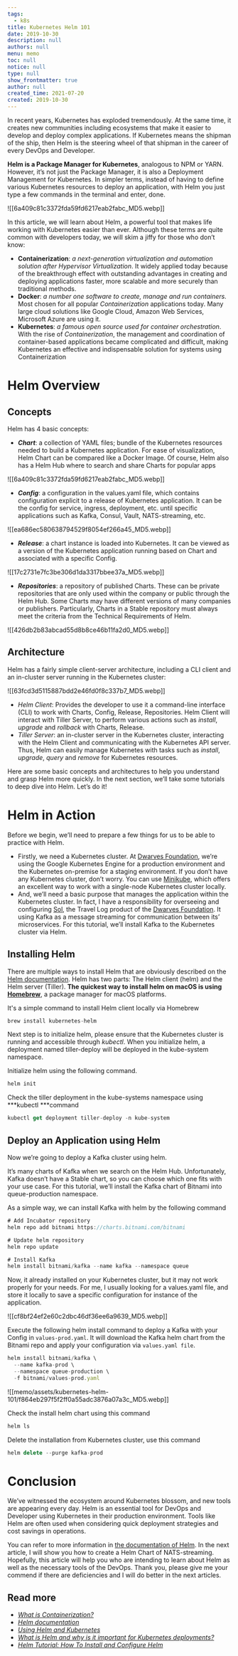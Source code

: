 ```yaml
---
tags: 
  - k8s
title: Kubernetes Helm 101
date: 2019-10-30
description: null
authors: null
menu: memo
toc: null
notice: null
type: null
show_frontmatter: true
author: null
created_time: 2021-07-20
created: 2019-10-30
---
```


In recent years, Kubernetes has exploded tremendously. At the same time, it creates new communities including ecosystems that make it easier to develop and deploy complex applications. If Kubernetes means the shipman of the ship, then Helm is the steering wheel of that shipman in the career of every DevOps and Developer.

**Helm is a Package Manager for Kubernetes**, analogous to NPM or YARN. However, it’s not just the Package Manager, it is also a Deployment Management for Kubernetes. In simpler terms, instead of having to define various Kubernetes resources to deploy an application, with Helm you just type a few commands in the terminal and enter, done.

![[6a409c81c3372fda59fd6217eab2fabc_MD5.webp]]

In this article, we will learn about Helm, a powerful tool that makes life working with Kubernetes easier than ever. Although these terms are quite common with developers today, we will skim a jiffy for those who don’t know:

* **Containerization**: *a next-generation virtualization and automation solution after Hypervisor Virtualization*. It widely applied today because of the breakthrough effect with outstanding advantages in creating and deploying applications faster, more scalable and more securely than traditional methods.
* **Docker**: *a number one software to create, manage and run containers.* Most chosen for all popular *Containerization* applications today. Many large cloud solutions like Google Cloud, Amazon Web Services, Microsoft Azure are using it.
* **Kubernetes**: *a famous open source used for container orchestration*. With the rise of *Containerization*, the management and coordination of container-based applications became complicated and difficult, making Kubernetes an effective and indispensable solution for systems using Containerization

# Helm Overview

## Concepts

Helm has 4 basic concepts:

* ***Chart***: a collection of YAML files; bundle of the Kubernetes resources needed to build a Kubernetes application. For ease of visualization, Helm Chart can be compared like a Docker Image. Of course, Helm also has a Helm Hub where to search and share Charts for popular apps

![[6a409c81c3372fda59fd6217eab2fabc_MD5.webp]]

* ***Config***: a configuration in the values.yaml file, which contains configuration explicit to a release of Kubernetes application. It can be the config for service, ingress, deployment, etc. until specific applications such as Kafka, Consul, Vault, NATS-streaming, etc.

![[ea686ec580638794529f8054ef266a45_MD5.webp]]

* ***Release***: a chart instance is loaded into Kubernetes. It can be viewed as a version of the Kubernetes application running based on Chart and associated with a specific Config.

![[17c2731e7fc3be306d1da3317bbee37a_MD5.webp]]

* ***Repositories***: a repository of published Charts. These can be private repositories that are only used within the company or public through the Helm Hub. Some Charts may have different versions of many companies or publishers. Particularly, Charts in a Stable repository must always meet the criteria from the Technical Requirements of Helm.

![[426db2b83abcad55d8b8ce46b11fa2d0_MD5.webp]]

## Architecture

Helm has a fairly simple client-server architecture, including a CLI client and an in-cluster server running in the Kubernetes cluster:

![[63fcd3d5115887bdd2e46fd0f8c337b7_MD5.webp]]

* *Helm Client*: Provides the developer to use it a command-line interface (CLI) to work with Charts, Config, Release, Repositories. Helm Client will interact with Tiller Server, to perform various actions such as *install*, *upgrade* and *rollback* with Charts, Release.
* *Tiller Server*: an in-cluster server in the Kubernetes cluster, interacting with the Helm Client and communicating with the Kubernetes API server. Thus, Helm can easily manage Kubernetes with tasks such as *install*, *upgrade*, *query* and *remove* for Kubernetes resources.

Here are some basic concepts and architectures to help you understand and grasp Helm more quickly. In the next section, we’ll take some tutorials to deep dive into Helm. Let’s do it!

# Helm in Action

Before we begin, we’ll need to prepare a few things for us to be able to practice with Helm.

* Firstly, we need a Kubernetes cluster. At [Dwarves Foundation](https://dwarves.foundation/), we’re using the Google Kubernetes Engine for a production environment and the Kubernetes on-premise for a staging environment. If you don’t have any Kubernetes cluster, don’t worry. You can use [Minikube](https://kubernetes.io/docs/setup/learning-environment/minikube/), which offers an excellent way to work with a single-node Kubernetes cluster locally.
* And, we’ll need a basic purpose that manages the application within the Kubernetes cluster. In fact, I have a responsibility for overseeing and configuring [Sol](https://solapp.io/), the Travel Log product of the [Dwarves Foundation](https://dwarves.foundation/). It using Kafka as a message streaming for communication between its’ microservices. For this tutorial, we’ll install Kafka to the Kubernetes cluster via Helm.

## **Installing Helm**

There are multiple ways to install Helm that are obviously described on the [Helm documentation](https://helm.sh/docs/using_helm/#installing-helm). Helm has two parts: The Helm client (helm) and the Helm server (Tiller). **The quickest way to install helm on macOS is using** **[Homebrew](https://brew.sh/)**, a package manager for macOS platforms.

It's a simple command to install Helm client locally via Homebrew

```javascript
brew install kubernetes-helm
```


Next step is to initialize helm, please ensure that the Kubernetes cluster is running and accessible through *kubectl*. When you initialize helm, a deployment named tiller-deploy will be deployed in the kube-system namespace.

Initialize helm using the following command.

```javascript
helm init
```


Check the tiller deployment in the kube-systems namespace using ***kubectl ***command

```javascript
kubectl get deployment tiller-deploy -n kube-system
```

## **Deploy an Application using Helm**

Now we’re going to deploy a Kafka cluster using helm.

It’s many charts of Kafka when we search on the Helm Hub. Unfortunately, Kafka doesn’t have a Stable chart, so you can choose which one fits with your use case. For this tutorial, we’ll install the Kafka chart of Bitnami into queue-production namespace.

As a simple way, we can install Kafka with helm by the following command

```javascript
# Add Incubator repository
helm repo add bitnami https://charts.bitnami.com/bitnami

# Update helm repository
helm repo update

# Install Kafka
helm install bitnami/kafka --name kafka --namespace queue
```


Now, it already installed on your Kubernetes cluster, but it may not work properly for your needs. For me, I usually looking for a values.yaml file, and store it locally to save a specific configuration for instance of the application.

![[cf8bf24ef2e60c2dbc46df36ee6a9639_MD5.webp]]


Execute the following helm install command to deploy a Kafka with your Config in `values-prod.yaml`. It will download the Kafka helm chart from the Bitnami repo and apply your configuration via `values.yaml file`.

```javascript
helm install bitnami/kafka \
  --name kafka-prod \
  --namespace queue-production \
  -f bitnami/values-prod.yaml
```

![[memo/assets/kubernetes-helm-101/f864eb297f5f2ff0a55adc3876a07a3c_MD5.webp]]


Check the install helm chart using this command

```javascript
helm ls
```


Delete the installation from Kubernetes cluster, use this command

```javascript
helm delete --purge kafka-prod
```

# Conclusion

We’ve witnessed the ecosystem around Kubernetes blossom, and new tools are appearing every day. Helm is an essential tool for DevOps and Developer using Kubernetes in their production environment. Tools like Helm are often used when considering quick deployment strategies and cost savings in operations.

You can refer to more information in [the documentation of Helm](https://helm.sh/docs/). In the next article, I will show you how to create a Helm Chart of NATS-streaming. Hopefully, this article will help you who are intending to learn about Helm as well as the necessary tools of the DevOps. Thank you, please give me your commend if there are deficiencies and I will do better in the next articles.

## Read more

* *[What is Containerization?](https://hackernoon.com/what-is-containerization-83ae53a709a6#targetText=Containerization%20involves%20bundling%20an%20application,ecosystems%20are%20Docker%20and%20Kubernetes.)*
* *[Helm documentation](https://helm.sh/docs/)*
* *[Using Helm and Kubernetes](https://www.baeldung.com/kubernetes-helm)*
* *[What is Helm and why is it important for Kubernetes deployments?](https://boxboat.com/2018/09/19/helm-and-kubernetes-deployments/)*
* *[Helm Tutorial: How To Install and Configure Helm](https://devopscube.com/install-configure-helm-kubernetes/)*
